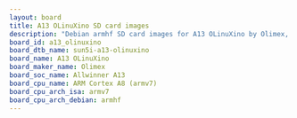 ```yaml
---
layout: board
title: A13 OLinuXino SD card images
description: "Debian armhf SD card images for A13 OLinuXino by Olimex, SoC: Allwinner A13, CPU ISA: armv7"
board_id: a13_olinuxino
board_dtb_name: sun5i-a13-olinuxino
board_name: A13 OLinuXino
board_maker_name: Olimex
board_soc_name: Allwinner A13
board_cpu_name: ARM Cortex A8 (armv7)
board_cpu_arch_isa: armv7
board_cpu_arch_debian: armhf
---
```

